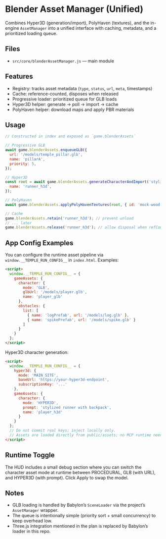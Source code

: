 # Blender Asset Manager (Unified)

Combines Hyper3D (generation/import), PolyHaven (textures), and the in-engine `AssetManager`
into a unified interface with caching, metadata, and a prioritized loading queue.

## Files

- `src/core/blenderAssetManager.js` — main module

## Features

- Registry: tracks asset metadata (`type`, `status`, `url`, `meta`, timestamps)
- Cache: reference-counted, disposes when released
- Progressive loader: prioritized queue for GLB loads
- Hyper3D helper: generate → poll → import → cache
- PolyHaven helper: download maps and apply PBR materials

## Usage

```js
// Constructed in index and exposed as `game.blenderAssets`

// Progressive GLB
await game.blenderAssets.enqueueGLB({
  url: '/models/temple_pillar.glb',
  name: 'pillarA',
  priority: 5,
});

// Hyper3D
const root = await game.blenderAssets.generateCharacterAndImport('stylized runner', {
  name: 'runner_h3d',
});

// PolyHaven
await game.blenderAssets.applyPolyHavenTextures(root, { id: 'mock-wood', types: ['albedo','normal','roughness'] });

// Cache
game.blenderAssets.retain('runner_h3d'); // prevent unload
// ... later
game.blenderAssets.release('runner_h3d'); // allow disposal when refCount hits 0
```

## App Config Examples

You can configure the runtime asset pipeline via `window.__TEMPLE_RUN_CONFIG__` in `index.html`.
Examples:

```html
<script>
  window.__TEMPLE_RUN_CONFIG__ = {
    gameAssets: {
      character: {
        mode: 'GLB',
        glbUrl: '/models/player.glb',
        name: 'player_glb'
      },
      obstacles: {
        list: [
          { name: 'logPrefab', url: '/models/log.glb' },
          { name: 'spikePrefab', url: '/models/spike.glb' }
        ]
      }
    }
  };
</script>
```

Hyper3D character generation:

```html
<script>
  window.__TEMPLE_RUN_CONFIG__ = {
    hyper3d: {
      mode: 'MAIN_SITE',
      baseUrl: 'https://your-hyper3d-endpoint',
      subscriptionKey: '...'
    },
    gameAssets: {
      character: {
        mode: 'HYPER3D',
        prompt: 'stylized runner with backpack',
        name: 'player_h3d'
      }
    }
  };
  // Do not commit real keys; inject locally only.
  // Assets are loaded directly from public/assets; no MCP runtime needed.
</script>
```

## Runtime Toggle

The HUD includes a small debug section where you can switch the character asset mode at runtime
between PROCEDURAL, GLB (with URL), and HYPER3D (with prompt). Click Apply to swap the model.

## Notes

- GLB loading is handled by Babylon’s `SceneLoader` via the project’s `AssetManager` wrapper.
- The queue is intentionally simple (priority sort + small concurrency) to keep overhead low.
- Three.js integration mentioned in the plan is replaced by Babylon’s loader in this repo.
